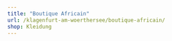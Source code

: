 ```yaml
---
title: "Boutique Africain"
url: /klagenfurt-am-woerthersee/boutique-africain/
shop: Kleidung
---
```

